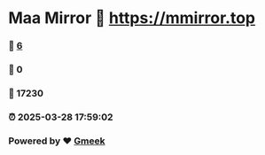 # Maa Mirror :link: https://mmirror.top 
### :page_facing_up: [6](https://mmirror.top/tag.html) 
### :speech_balloon: 0 
### :hibiscus: 17230 
### :alarm_clock: 2025-03-28 17:59:02 
### Powered by :heart: [Gmeek](https://github.com/Meekdai/Gmeek)
